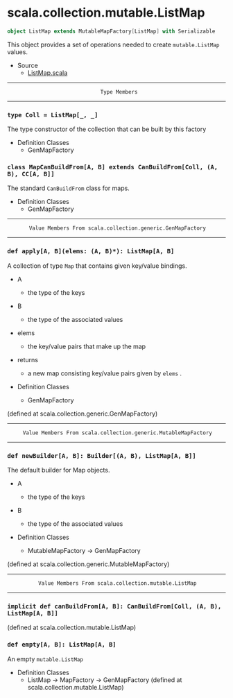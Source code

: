 
#                       scala.collection.mutable.ListMap                       #

```scala
object ListMap extends MutableMapFactory[ListMap] with Serializable
```

This object provides a set of operations needed to create `mutable.ListMap`
values.

* Source
  * [ListMap.scala](https://github.com/scala/scala/tree/6d09a1ba5f/src/library/scala/collection/mutable/ListMap.scala#L1)


--------------------------------------------------------------------------------
                                  Type Members
--------------------------------------------------------------------------------


### `type Coll = ListMap[_, _]`                                              ###

The type constructor of the collection that can be built by this factory

* Definition Classes
  * GenMapFactory


### `class MapCanBuildFrom[A, B] extends CanBuildFrom[Coll, (A, B), CC[A, B]]` ###

The standard `CanBuildFrom` class for maps.

* Definition Classes
  * GenMapFactory


--------------------------------------------------------------------------------
           Value Members From scala.collection.generic.GenMapFactory
--------------------------------------------------------------------------------


### `def apply[A, B](elems: (A, B)*): ListMap[A, B]`                         ###

A collection of type `Map` that contains given key/value bindings.

* A
  * the type of the keys
* B
  * the type of the associated values
* elems
  * the key/value pairs that make up the map
* returns
  * a new map consisting key/value pairs given by `elems` .

* Definition Classes
  * GenMapFactory

(defined at scala.collection.generic.GenMapFactory)


--------------------------------------------------------------------------------
         Value Members From scala.collection.generic.MutableMapFactory
--------------------------------------------------------------------------------


### `def newBuilder[A, B]: Builder[(A, B), ListMap[A, B]]`                   ###

The default builder for Map objects.

* A
  * the type of the keys
* B
  * the type of the associated values

* Definition Classes
  * MutableMapFactory → GenMapFactory

(defined at scala.collection.generic.MutableMapFactory)


--------------------------------------------------------------------------------
              Value Members From scala.collection.mutable.ListMap
--------------------------------------------------------------------------------


### `implicit def canBuildFrom[A, B]: CanBuildFrom[Coll, (A, B), ListMap[A, B]]` ###

(defined at scala.collection.mutable.ListMap)


### `def empty[A, B]: ListMap[A, B]`                                         ###

An empty `mutable.ListMap`

* Definition Classes
  * ListMap → MapFactory → GenMapFactory
(defined at scala.collection.mutable.ListMap)
